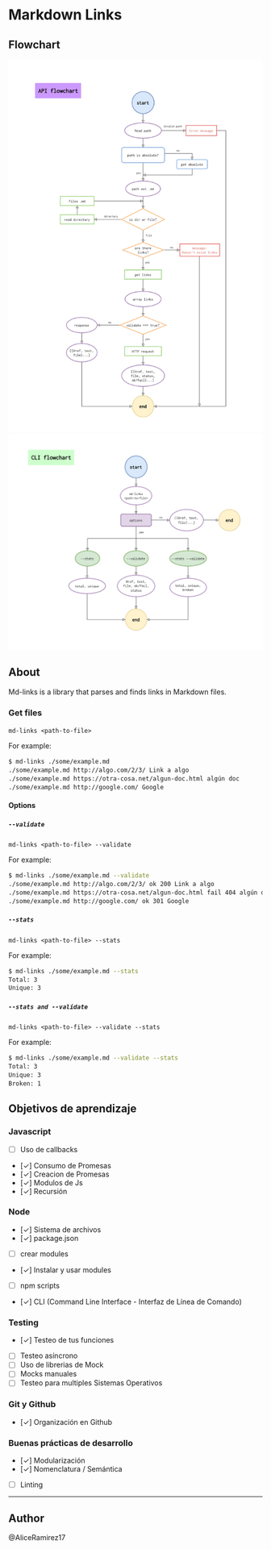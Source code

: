 # Markdown Links

## Flowchart

![API flowchart](./img/API-flowchart.jpg)
![CLI flowchart](./img/CLI-flowchart.jpg)

## About

Md-links is a library that parses and finds links in Markdown files.

### Get files

`md-links <path-to-file>`

For example:

```sh
$ md-links ./some/example.md
./some/example.md http://algo.com/2/3/ Link a algo
./some/example.md https://otra-cosa.net/algun-doc.html algún doc
./some/example.md http://google.com/ Google
```

#### Options

##### `--validate`

`md-links <path-to-file> --validate`

For example:

```sh
$ md-links ./some/example.md --validate
./some/example.md http://algo.com/2/3/ ok 200 Link a algo
./some/example.md https://otra-cosa.net/algun-doc.html fail 404 algún doc
./some/example.md http://google.com/ ok 301 Google
```

##### `--stats`

`md-links <path-to-file> --stats`

For example:

```sh
$ md-links ./some/example.md --stats
Total: 3
Unique: 3
```

##### `--stats and --validate`

`md-links <path-to-file> --validate --stats`

For example:

```sh
$ md-links ./some/example.md --validate --stats
Total: 3
Unique: 3
Broken: 1
```

## Objetivos de aprendizaje

### Javascript
- [ ] Uso de callbacks
- [✓] Consumo de Promesas
- [✓] Creacion de Promesas
- [✓] Modulos de Js
- [✓] Recursión

### Node
- [✓] Sistema de archivos
- [✓] package.json
- [ ] crear modules
- [✓] Instalar y usar modules
- [ ] npm scripts
- [✓] CLI (Command Line Interface - Interfaz de Línea de Comando)

### Testing
- [✓] Testeo de tus funciones
- [ ] Testeo asíncrono
- [ ] Uso de librerias de Mock
- [ ] Mocks manuales
- [ ] Testeo para multiples Sistemas Operativos

### Git y Github
- [✓] Organización en Github

### Buenas prácticas de desarrollo
- [✓] Modularización
- [✓] Nomenclatura / Semántica
- [ ] Linting

***

## Author

@AliceRamirez17